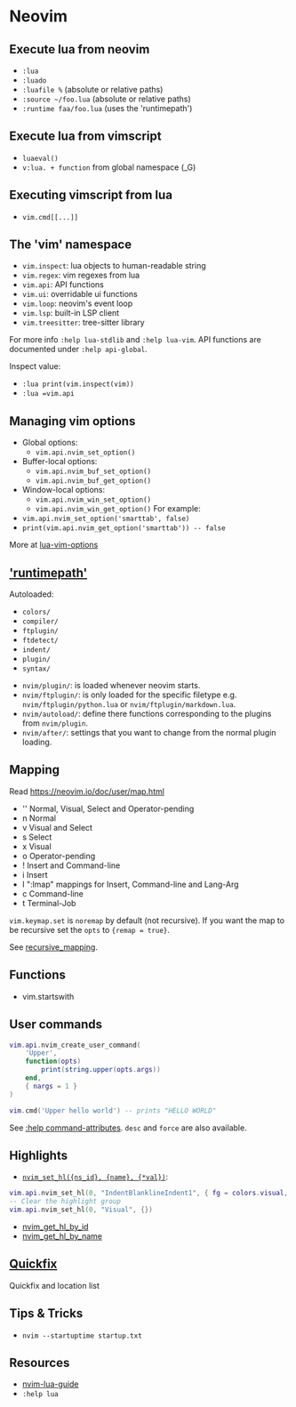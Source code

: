# Neovim

## Execute lua from neovim

- `:lua`
- `:luado`
- `:luafile %` (absolute or relative paths)
- `:source ~/foo.lua` (absolute or relative paths)
- `:runtime faa/foo.lua` (uses the 'runtimepath')

## Execute lua from vimscript

- `luaeval()`
- `v:lua. + function` from global namespace (_G)

## Executing vimscript from lua

- `vim.cmd[[...]]`

## The 'vim' namespace

* `vim.inspect`: lua objects to human-readable string
* `vim.regex`: vim regexes from lua
* `vim.api`: API functions
* `vim.ui`: overridable ui functions
* `vim.loop`: neovim's event loop
* `vim.lsp`: built-in LSP client
* `vim.treesitter`: tree-sitter library

For more info `:help lua-stdlib` and `:help lua-vim`. 
API functions are documented under `:help api-global`.

Inspect value:
- `:lua print(vim.inspect(vim))`
- `:lua =vim.api`

## Managing vim options

- Global options:
  - `vim.api.nvim_set_option()`
- Buffer-local options:
  - `vim.api.nvim_buf_set_option()`
  - `vim.api.nvim_buf_get_option()`
- Window-local options:
  * `vim.api.nvim_win_set_option()`
  * `vim.api.nvim_win_get_option()`
For example:
- `vim.api.nvim_set_option('smarttab', false)`
- `print(vim.api.nvim_get_option('smarttab')) -- false`

More at [lua-vim-options](https://neovim.io/doc/user/lua.html#lua-vim-options)

## ['runtimepath'](https://neovim.io/doc/user/options.html#'runtimepath')

Autoloaded:
* `colors/`
* `compiler/`
* `ftplugin/`
* `ftdetect/`
* `indent/`
* `plugin/`
* `syntax/`

- `nvim/plugin/`: is loaded whenever neovim starts.
- `nvim/ftplugin/`: is only loaded for the specific filetype e.g. `nvim/ftplugin/python.lua` or `nvim/ftplugin/markdown.lua`.
- `nvim/autoload/`: define there functions corresponding to the plugins from `nvim/plugin`.
- `nvim/after/`: settings that you want to change from the normal plugin loading.

## Mapping

Read https://neovim.io/doc/user/map.html

- '' Normal, Visual, Select and Operator-pending
-	n	 Normal
-	v	 Visual and Select
-	s	 Select
-	x	 Visual
-	o	 Operator-pending
-	!	 Insert and Command-line
-	i	 Insert
-	l	 ":lmap" mappings for Insert, Command-line and Lang-Arg
-	c	 Command-line
-	t	 Terminal-Job

`vim.keymap.set` is `noremap` by default (not recursive). If you want the map to be recursive set the `opts` to `{remap = true}`.

See [recursive_mapping](https://neovim.io/doc/user/map.html#recursive_mapping).

## Functions

- vim.startswith

## User commands

```lua
vim.api.nvim_create_user_command(
    'Upper',
    function(opts)
        print(string.upper(opts.args))
    end,
    { nargs = 1 }
)

vim.cmd('Upper hello world') -- prints "HELLO WORLD"
```

See [:help command-attributes](https://neovim.io/doc/user/map.html#command-attributes). `desc` and `force` are also available.

## Highlights

- [`nvim_set_hl({ns_id}, {name}, {*val})`](https://neovim.io/doc/user/api.html#nvim_set_hl()):

```lua
vim.api.nvim_set_hl(0, "IndentBlanklineIndent1", { fg = colors.visual, bg = "#FF0000" })
-- Clear the highlight group
vim.api.nvim_set_hl(0, "Visual", {})
```

- [nvim_get_hl_by_id](https://neovim.io/doc/user/api.html#nvim_get_hl_by_id())
- [nvim_get_hl_by_name](https://neovim.io/doc/user/api.html#nvim_get_hl_by_name())

## [Quickfix](https://neovim.io/doc/user/quickfix.html)

Quickfix and location list

## Tips & Tricks

- `nvim --startuptime startup.txt`

## Resources

- [nvim-lua-guide](https://github.com/nanotee/nvim-lua-guide)
- `:help lua`
